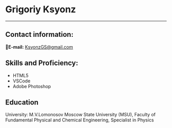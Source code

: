 # Grigoriy Ksyonz

*****

## Contact information:
:e-mail:**E-mail:** KsyonzGS@gmail.com

## Skills and Proficiency:
* HTML5
* VSCode
* Adobe Photoshop

## Education
University: M.V.Lomonosov Moscow State University (MSU), Faculty of Fundamental Physical and Chemical Engineering, Specialist in Physics 
